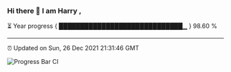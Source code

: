 ### Hi there 👋 I am Harry , 

⏳ Year progress { █████████████████████████████▁ } 98.60 %

---

⏰ Updated on Sun, 26 Dec 2021 21:31:46 GMT

![Progress Bar CI](https://github.com/duykhang68/duykhang68/workflows/Progress%20Bar%20CI/badge.svg)
